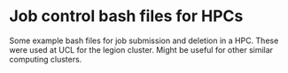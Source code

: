 # Job control bash files for HPCs
Some example bash files for job submission and deletion in a HPC. These were used at UCL for the legion cluster. Might be useful for other similar computing clusters.
